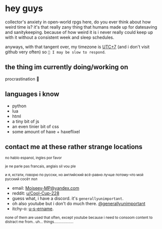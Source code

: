 # hey guys
collector's anxiety in open-world rpgs here, do you ever think about how weird time is? it's that really zany thing that humans made up for datesaving and sanitykeeping. because of how weird it is i never really could keep up with it without a consistent week and sleep schedules.

anyways, with that tangent over, my timezone is [UTC+7](https://www.timeanddate.com/worldclock/timezone/utc7) (and i don't visit github very often) so  ``💭 I may be slow to respond``.

## the thing im currently doing/working on
procrastination 💯

## languages i know
- python
- lua
- html
- a tiny bit of js
- an even tinier bit of css
- some amount of haxe + haxeflixel
<!-- - oh and also like absolutely no experience with c-like languages -->

## contact me at these rather strange locations
<sub>no hablo espanol, ingles por favor</sub>

<sub>je ne parle pas francais, anglais sil vou ple</sub>

<sub>и я, кстати, говорю по русски, но английский всё-равно лучше потому-что мой русский сосёт лол</sub>
- email: [Moiseev-MP@yandex.com](mailto:Moiseev-MP@yandex.com)
- reddit: [u/Cool-Cup-228](https://reddit.com/u/Cool-Cup-228)
- guess what, i have a discord. it's ``generallyunimportant``.
- oh also youtube but i don't do much there. [@generallyunimportant](https://youtube.com/@generallyunimportant)
- itchy-o: <!-- maybe it's the way you're dressed? maybe- may- ay- ayayayayayyayayayayayyayayay --> [u-s-ername](https://u-s-ername.itch.io).

<sup>none of them are used that often, except youtube because i need to consoom content to distract me from.. uh... things...................</sup>
